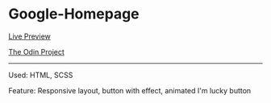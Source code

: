 # Google-Homepage

[Live Preview](https://helium5250.github.io/Google-Homepage/)

[The Odin Project](https://www.theodinproject.com/)

---

Used: HTML, SCSS

Feature: Responsive layout, button with effect, animated I'm lucky button
